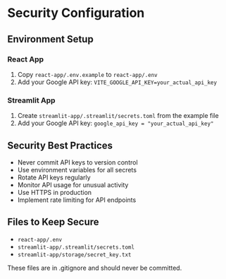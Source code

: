 # Security Configuration

## Environment Setup

### React App
1. Copy `react-app/.env.example` to `react-app/.env`
2. Add your Google API key: `VITE_GOOGLE_API_KEY=your_actual_api_key`

### Streamlit App
1. Create `streamlit-app/.streamlit/secrets.toml` from the example file
2. Add your Google API key: `google_api_key = "your_actual_api_key"`

## Security Best Practices

- Never commit API keys to version control
- Use environment variables for all secrets
- Rotate API keys regularly
- Monitor API usage for unusual activity
- Use HTTPS in production
- Implement rate limiting for API endpoints

## Files to Keep Secure

- `react-app/.env`
- `streamlit-app/.streamlit/secrets.toml`
- `streamlit-app/storage/secret_key.txt`

These files are in .gitignore and should never be committed.